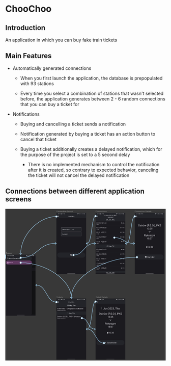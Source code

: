 # ChooChoo

## Introduction

An application in which you can buy fake train tickets

## Main Features

* Automatically generated connections

    * When you first launch the application, the database is prepopulated with 93 stations

    * Every time you select a combination of stations that wasn't selected before, the application generates between 2 - 6 random connections that you can buy a ticket for

* Notifications

    * Buying and cancelling a ticket sends a notification

    * Notification generated by buying a ticket has an action button to cancel that ticket

    * Buying a ticket additionally creates a delayed notification, which for the purpose of the project is set to a 5 second delay

        * There is no implemented mechanism to control the notification after it is created, so contrary to expected behavior, canceling the ticket will not cancel the delayed notification

## Connections between different application screens

![](img/screen_connections.png)